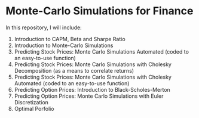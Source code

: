 # Monte-Carlo Simulations for Finance

In this repository, I will include:

1. Introduction to CAPM, Beta and Sharpe Ratio 
2. Introduction to Monte-Carlo Simulations
3. Predicting Stock Prices: Monte Carlo Simulations Automated (coded to an easy-to-use function)
4. Predicting Stock Prices: Monte Carlo Simulations with Cholesky Decomposition (as a means to correlate returns)
5. Predicting Stock Prices: Monte Carlo Simulations with Cholesky Automated (coded to an easy-to-use function)
6. Predicting Option Prices: Introduction to Black-Scholes-Merton
7. Predicting Option Prices: Monte Carlo Simulations with Euler Discretization
8. Optimal Porfolio
